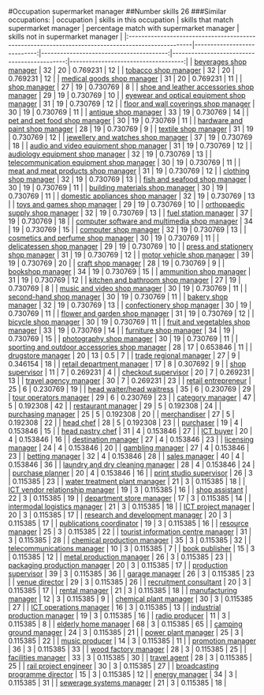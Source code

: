 #Occupation supermarket manager
##Number skills 26
###Similar occupations:
| occupation                                                                                        |   skills in this occupation |   skills that match supermarket manager |   percentage match with supermarket manager |   skills not in supermarket manager |
|:--------------------------------------------------------------------------------------------------|----------------------------:|----------------------------------------:|--------------------------------------------:|------------------------------------:|
| [beverages shop manager](beverages_shop_manager.md)                                               |                          32 |                                      20 |                                    0.769231 |                                  12 |
| [tobacco shop manager](tobacco_shop_manager.md)                                                   |                          32 |                                      20 |                                    0.769231 |                                  12 |
| [medical goods shop manager](medical_goods_shop_manager.md)                                       |                          31 |                                      20 |                                    0.769231 |                                  11 |
| [shop manager](shop_manager.md)                                                                   |                          27 |                                      19 |                                    0.730769 |                                   8 |
| [shoe and leather accessories shop manager](shoe_and_leather_accessories_shop_manager.md)         |                          29 |                                      19 |                                    0.730769 |                                  10 |
| [eyewear and optical equipment shop manager](eyewear_and_optical_equipment_shop_manager.md)       |                          31 |                                      19 |                                    0.730769 |                                  12 |
| [floor and wall coverings shop manager](floor_and_wall_coverings_shop_manager.md)                 |                          30 |                                      19 |                                    0.730769 |                                  11 |
| [antique shop manager](antique_shop_manager.md)                                                   |                          33 |                                      19 |                                    0.730769 |                                  14 |
| [pet and pet food shop manager](pet_and_pet_food_shop_manager.md)                                 |                          30 |                                      19 |                                    0.730769 |                                  11 |
| [hardware and paint shop manager](hardware_and_paint_shop_manager.md)                             |                          28 |                                      19 |                                    0.730769 |                                   9 |
| [textile shop manager](textile_shop_manager.md)                                                   |                          31 |                                      19 |                                    0.730769 |                                  12 |
| [jewellery and watches shop manager](jewellery_and_watches_shop_manager.md)                       |                          37 |                                      19 |                                    0.730769 |                                  18 |
| [audio and video equipment shop manager](audio_and_video_equipment_shop_manager.md)               |                          31 |                                      19 |                                    0.730769 |                                  12 |
| [audiology equipment shop manager](audiology_equipment_shop_manager.md)                           |                          32 |                                      19 |                                    0.730769 |                                  13 |
| [telecommunication equipment shop manager](telecommunication_equipment_shop_manager.md)           |                          30 |                                      19 |                                    0.730769 |                                  11 |
| [meat and meat products shop manager](meat_and_meat_products_shop_manager.md)                     |                          31 |                                      19 |                                    0.730769 |                                  12 |
| [clothing shop manager](clothing_shop_manager.md)                                                 |                          32 |                                      19 |                                    0.730769 |                                  13 |
| [fish and seafood shop manager](fish_and_seafood_shop_manager.md)                                 |                          30 |                                      19 |                                    0.730769 |                                  11 |
| [building materials shop manager](building_materials_shop_manager.md)                             |                          30 |                                      19 |                                    0.730769 |                                  11 |
| [domestic appliances shop manager](domestic_appliances_shop_manager.md)                           |                          32 |                                      19 |                                    0.730769 |                                  13 |
| [toys and games shop manager](toys_and_games_shop_manager.md)                                     |                          29 |                                      19 |                                    0.730769 |                                  10 |
| [orthopaedic supply shop manager](orthopaedic_supply_shop_manager.md)                             |                          32 |                                      19 |                                    0.730769 |                                  13 |
| [fuel station manager](fuel_station_manager.md)                                                   |                          37 |                                      19 |                                    0.730769 |                                  18 |
| [computer software and multimedia shop manager](computer_software_and_multimedia_shop_manager.md) |                          34 |                                      19 |                                    0.730769 |                                  15 |
| [computer shop manager](computer_shop_manager.md)                                                 |                          32 |                                      19 |                                    0.730769 |                                  13 |
| [cosmetics and perfume shop manager](cosmetics_and_perfume_shop_manager.md)                       |                          30 |                                      19 |                                    0.730769 |                                  11 |
| [delicatessen shop manager](delicatessen_shop_manager.md)                                         |                          29 |                                      19 |                                    0.730769 |                                  10 |
| [press and stationery shop manager](press_and_stationery_shop_manager.md)                         |                          31 |                                      19 |                                    0.730769 |                                  12 |
| [motor vehicle shop manager](motor_vehicle_shop_manager.md)                                       |                          39 |                                      19 |                                    0.730769 |                                  20 |
| [craft shop manager](craft_shop_manager.md)                                                       |                          28 |                                      19 |                                    0.730769 |                                   9 |
| [bookshop manager](bookshop_manager.md)                                                           |                          34 |                                      19 |                                    0.730769 |                                  15 |
| [ammunition shop manager](ammunition_shop_manager.md)                                             |                          31 |                                      19 |                                    0.730769 |                                  12 |
| [kitchen and bathroom shop manager](kitchen_and_bathroom_shop_manager.md)                         |                          27 |                                      19 |                                    0.730769 |                                   8 |
| [music and video shop manager](music_and_video_shop_manager.md)                                   |                          30 |                                      19 |                                    0.730769 |                                  11 |
| [second-hand shop manager](second-hand_shop_manager.md)                                           |                          30 |                                      19 |                                    0.730769 |                                  11 |
| [bakery shop manager](bakery_shop_manager.md)                                                     |                          32 |                                      19 |                                    0.730769 |                                  13 |
| [confectionery shop manager](confectionery_shop_manager.md)                                       |                          30 |                                      19 |                                    0.730769 |                                  11 |
| [flower and garden shop manager](flower_and_garden_shop_manager.md)                               |                          31 |                                      19 |                                    0.730769 |                                  12 |
| [bicycle shop manager](bicycle_shop_manager.md)                                                   |                          30 |                                      19 |                                    0.730769 |                                  11 |
| [fruit and vegetables shop manager](fruit_and_vegetables_shop_manager.md)                         |                          33 |                                      19 |                                    0.730769 |                                  14 |
| [furniture shop manager](furniture_shop_manager.md)                                               |                          34 |                                      19 |                                    0.730769 |                                  15 |
| [photography shop manager](photography_shop_manager.md)                                           |                          30 |                                      19 |                                    0.730769 |                                  11 |
| [sporting and outdoor accessories shop manager](sporting_and_outdoor_accessories_shop_manager.md) |                          28 |                                      17 |                                    0.653846 |                                  11 |
| [drugstore manager](drugstore_manager.md)                                                         |                          20 |                                      13 |                                    0.5      |                                   7 |
| [trade regional manager](trade_regional_manager.md)                                               |                          27 |                                       9 |                                    0.346154 |                                  18 |
| [retail department manager](retail_department_manager.md)                                         |                          17 |                                       8 |                                    0.307692 |                                   9 |
| [shop supervisor](shop_supervisor.md)                                                             |                          11 |                                       7 |                                    0.269231 |                                   4 |
| [checkout supervisor](checkout_supervisor.md)                                                     |                          20 |                                       7 |                                    0.269231 |                                  13 |
| [travel agency manager](travel_agency_manager.md)                                                 |                          30 |                                       7 |                                    0.269231 |                                  23 |
| [retail entrepreneur](retail_entrepreneur.md)                                                     |                          25 |                                       6 |                                    0.230769 |                                  19 |
| [head waiter/head waitress](head_waiter-head_waitress.md)                                         |                          35 |                                       6 |                                    0.230769 |                                  29 |
| [tour operators manager](tour_operators_manager.md)                                               |                          29 |                                       6 |                                    0.230769 |                                  23 |
| [category manager](category_manager.md)                                                           |                          47 |                                       5 |                                    0.192308 |                                  42 |
| [restaurant manager](restaurant_manager.md)                                                       |                          29 |                                       5 |                                    0.192308 |                                  24 |
| [purchasing manager](purchasing_manager.md)                                                       |                          25 |                                       5 |                                    0.192308 |                                  20 |
| [merchandiser](merchandiser.md)                                                                   |                          27 |                                       5 |                                    0.192308 |                                  22 |
| [head chef](head_chef.md)                                                                         |                          28 |                                       5 |                                    0.192308 |                                  23 |
| [purchaser](purchaser.md)                                                                         |                          19 |                                       4 |                                    0.153846 |                                  15 |
| [head pastry chef](head_pastry_chef.md)                                                           |                          31 |                                       4 |                                    0.153846 |                                  27 |
| [ICT buyer](ICT_buyer.md)                                                                         |                          20 |                                       4 |                                    0.153846 |                                  16 |
| [destination manager](destination_manager.md)                                                     |                          27 |                                       4 |                                    0.153846 |                                  23 |
| [licensing manager](licensing_manager.md)                                                         |                          24 |                                       4 |                                    0.153846 |                                  20 |
| [gambling manager](gambling_manager.md)                                                           |                          27 |                                       4 |                                    0.153846 |                                  23 |
| [betting manager](betting_manager.md)                                                             |                          32 |                                       4 |                                    0.153846 |                                  28 |
| [sales manager](sales_manager.md)                                                                 |                          40 |                                       4 |                                    0.153846 |                                  36 |
| [laundry and dry cleaning manager](laundry_and_dry_cleaning_manager.md)                           |                          28 |                                       4 |                                    0.153846 |                                  24 |
| [purchase planner](purchase_planner.md)                                                           |                          20 |                                       4 |                                    0.153846 |                                  16 |
| [print studio supervisor](print_studio_supervisor.md)                                             |                          26 |                                       3 |                                    0.115385 |                                  23 |
| [water treatment plant manager](water_treatment_plant_manager.md)                                 |                          21 |                                       3 |                                    0.115385 |                                  18 |
| [ICT vendor relationship manager](ICT_vendor_relationship_manager.md)                             |                          19 |                                       3 |                                    0.115385 |                                  16 |
| [shop assistant](shop_assistant.md)                                                               |                          22 |                                       3 |                                    0.115385 |                                  19 |
| [department store manager](department_store_manager.md)                                           |                          17 |                                       3 |                                    0.115385 |                                  14 |
| [intermodal logistics manager](intermodal_logistics_manager.md)                                   |                          21 |                                       3 |                                    0.115385 |                                  18 |
| [ICT project manager](ICT_project_manager.md)                                                     |                          20 |                                       3 |                                    0.115385 |                                  17 |
| [research and development manager](research_and_development_manager.md)                           |                          20 |                                       3 |                                    0.115385 |                                  17 |
| [publications coordinator](publications_coordinator.md)                                           |                          19 |                                       3 |                                    0.115385 |                                  16 |
| [resource manager](resource_manager.md)                                                           |                          25 |                                       3 |                                    0.115385 |                                  22 |
| [tourist information centre manager](tourist_information_centre_manager.md)                       |                          31 |                                       3 |                                    0.115385 |                                  28 |
| [chemical production manager](chemical_production_manager.md)                                     |                          35 |                                       3 |                                    0.115385 |                                  32 |
| [telecommunications manager](telecommunications_manager.md)                                       |                          10 |                                       3 |                                    0.115385 |                                   7 |
| [book publisher](book_publisher.md)                                                               |                          15 |                                       3 |                                    0.115385 |                                  12 |
| [metal production manager](metal_production_manager.md)                                           |                          26 |                                       3 |                                    0.115385 |                                  23 |
| [packaging production manager](packaging_production_manager.md)                                   |                          20 |                                       3 |                                    0.115385 |                                  17 |
| [production supervisor](production_supervisor.md)                                                 |                          39 |                                       3 |                                    0.115385 |                                  36 |
| [garage manager](garage_manager.md)                                                               |                          26 |                                       3 |                                    0.115385 |                                  23 |
| [venue director](venue_director.md)                                                               |                          29 |                                       3 |                                    0.115385 |                                  26 |
| [recruitment consultant](recruitment_consultant.md)                                               |                          20 |                                       3 |                                    0.115385 |                                  17 |
| [rental manager](rental_manager.md)                                                               |                          21 |                                       3 |                                    0.115385 |                                  18 |
| [manufacturing manager](manufacturing_manager.md)                                                 |                          12 |                                       3 |                                    0.115385 |                                   9 |
| [chemical plant manager](chemical_plant_manager.md)                                               |                          30 |                                       3 |                                    0.115385 |                                  27 |
| [ICT operations manager](ICT_operations_manager.md)                                               |                          16 |                                       3 |                                    0.115385 |                                  13 |
| [industrial production manager](industrial_production_manager.md)                                 |                          19 |                                       3 |                                    0.115385 |                                  16 |
| [radio producer](radio_producer.md)                                                               |                          11 |                                       3 |                                    0.115385 |                                   8 |
| [elderly home manager](elderly_home_manager.md)                                                   |                          68 |                                       3 |                                    0.115385 |                                  65 |
| [camping ground manager](camping_ground_manager.md)                                               |                          24 |                                       3 |                                    0.115385 |                                  21 |
| [power plant manager](power_plant_manager.md)                                                     |                          25 |                                       3 |                                    0.115385 |                                  22 |
| [music producer](music_producer.md)                                                               |                          14 |                                       3 |                                    0.115385 |                                  11 |
| [promotion manager](promotion_manager.md)                                                         |                          36 |                                       3 |                                    0.115385 |                                  33 |
| [wood factory manager](wood_factory_manager.md)                                                   |                          28 |                                       3 |                                    0.115385 |                                  25 |
| [facilities manager](facilities_manager.md)                                                       |                          33 |                                       3 |                                    0.115385 |                                  30 |
| [travel agent](travel_agent.md)                                                                   |                          28 |                                       3 |                                    0.115385 |                                  25 |
| [rail project engineer](rail_project_engineer.md)                                                 |                          30 |                                       3 |                                    0.115385 |                                  27 |
| [broadcasting programme director](broadcasting_programme_director.md)                             |                          15 |                                       3 |                                    0.115385 |                                  12 |
| [energy manager](energy_manager.md)                                                               |                          34 |                                       3 |                                    0.115385 |                                  31 |
| [sewerage systems manager](sewerage_systems_manager.md)                                           |                          21 |                                       3 |                                    0.115385 |                                  18 |
